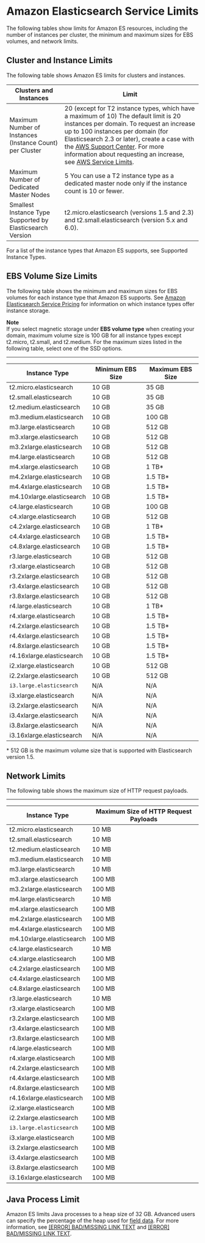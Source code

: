# Amazon Elasticsearch Service Limits<a name="aes-limits"></a>

The following tables show limits for Amazon ES resources, including the number of instances per cluster, the minimum and maximum sizes for EBS volumes, and network limits\.

## Cluster and Instance Limits<a name="clusterresource"></a>

The following table shows Amazon ES limits for clusters and instances\. 


| Clusters and Instances | Limit | 
| --- | --- | 
| Maximum Number of Instances \(Instance Count\) per Cluster | 20 \(except for T2 instance types, which have a maximum of 10\) The default limit is 20 instances per domain\. To request an increase up to 100 instances per domain \(for Elasticsearch 2\.3 or later\), create a case with the [AWS Support Center](https://console.aws.amazon.com/support/home#/)\.   For more information about requesting an increase, see [AWS Service Limits](http://docs.aws.amazon.com/general/latest/gr/aws_service_limits.html)\.   | 
| Maximum Number of Dedicated Master Nodes | 5  You can use a T2 instance type as a dedicated master node only if the instance count is 10 or fewer\.  | 
| Smallest Instance Type Supported by Elasticsearch Version | t2\.micro\.elasticsearch \(versions 1\.5 and 2\.3\) and t2\.small\.elasticsearch \(version 5\.x and 6\.0\)\. | 

For a list of the instance types that Amazon ES supports, see Supported Instance Types\.

## EBS Volume Size Limits<a name="ebsresource"></a>

The following table shows the minimum and maximum sizes for EBS volumes for each instance type that Amazon ES supports\. See [Amazon Elasticsearch Service Pricing](https://aws.amazon.com/elasticsearch-service/pricing/) for information on which instance types offer instance storage\.

**Note**  
If you select magnetic storage under **EBS volume type** when creating your domain, maximum volume size is 100 GB for all instance types except t2\.micro, t2\.small, and t2\.medium\. For the maximum sizes listed in the following table, select one of the SSD options\.


****  

| Instance Type | Minimum EBS Size | Maximum EBS Size | 
| --- | --- | --- | 
| t2\.micro\.elasticsearch | 10 GB | 35 GB | 
| t2\.small\.elasticsearch | 10 GB | 35 GB | 
| t2\.medium\.elasticsearch | 10 GB | 35 GB | 
| m3\.medium\.elasticsearch | 10 GB | 100 GB | 
| m3\.large\.elasticsearch | 10 GB | 512 GB | 
| m3\.xlarge\.elasticsearch | 10 GB | 512 GB | 
| m3\.2xlarge\.elasticsearch | 10 GB | 512 GB | 
| m4\.large\.elasticsearch | 10 GB | 512 GB | 
| m4\.xlarge\.elasticsearch | 10 GB | 1 TB\* | 
| m4\.2xlarge\.elasticsearch | 10 GB | 1\.5 TB\* | 
| m4\.4xlarge\.elasticsearch | 10 GB | 1\.5 TB\* | 
| m4\.10xlarge\.elasticsearch | 10 GB | 1\.5 TB\* | 
| c4\.large\.elasticsearch | 10 GB | 100 GB | 
| c4\.xlarge\.elasticsearch | 10 GB | 512 GB | 
| c4\.2xlarge\.elasticsearch | 10 GB | 1 TB\* | 
| c4\.4xlarge\.elasticsearch | 10 GB | 1\.5 TB\* | 
| c4\.8xlarge\.elasticsearch | 10 GB | 1\.5 TB\* | 
| r3\.large\.elasticsearch | 10 GB | 512 GB | 
| r3\.xlarge\.elasticsearch | 10 GB | 512 GB | 
| r3\.2xlarge\.elasticsearch | 10 GB | 512 GB | 
| r3\.4xlarge\.elasticsearch | 10 GB | 512 GB | 
| r3\.8xlarge\.elasticsearch | 10 GB | 512 GB | 
| r4\.large\.elasticsearch | 10 GB | 1 TB\* | 
| r4\.xlarge\.elasticsearch | 10 GB | 1\.5 TB\* | 
| r4\.2xlarge\.elasticsearch | 10 GB | 1\.5 TB\* | 
| r4\.4xlarge\.elasticsearch | 10 GB | 1\.5 TB\* | 
| r4\.8xlarge\.elasticsearch | 10 GB | 1\.5 TB\* | 
| r4\.16xlarge\.elasticsearch | 10 GB | 1\.5 TB\* | 
| i2\.xlarge\.elasticsearch | 10 GB | 512 GB | 
| i2\.2xlarge\.elasticsearch | 10 GB | 512 GB | 
|  `i3.large.elasticsearch`  | N/A | N/A | 
| i3\.xlarge\.elasticsearch | N/A | N/A | 
| i3\.2xlarge\.elasticsearch | N/A | N/A | 
| i3\.4xlarge\.elasticsearch | N/A | N/A | 
| i3\.8xlarge\.elasticsearch | N/A | N/A | 
| i3\.16xlarge\.elasticsearch | N/A | N/A | 

\* 512 GB is the maximum volume size that is supported with Elasticsearch version 1\.5\.

## Network Limits<a name="network-limits"></a>

The following table shows the maximum size of HTTP request payloads\.


****  

| Instance Type | Maximum Size of HTTP Request Payloads | 
| --- | --- | 
| t2\.micro\.elasticsearch | 10 MB | 
| t2\.small\.elasticsearch | 10 MB | 
| t2\.medium\.elasticsearch | 10 MB | 
| m3\.medium\.elasticsearch | 10 MB | 
| m3\.large\.elasticsearch | 10 MB | 
| m3\.xlarge\.elasticsearch | 100 MB | 
| m3\.2xlarge\.elasticsearch | 100 MB | 
| m4\.large\.elasticsearch | 10 MB | 
| m4\.xlarge\.elasticsearch | 100 MB | 
| m4\.2xlarge\.elasticsearch | 100 MB | 
| m4\.4xlarge\.elasticsearch | 100 MB | 
| m4\.10xlarge\.elasticsearch | 100 MB | 
| c4\.large\.elasticsearch | 10 MB | 
| c4\.xlarge\.elasticsearch | 100 MB | 
| c4\.2xlarge\.elasticsearch | 100 MB | 
| c4\.4xlarge\.elasticsearch | 100 MB | 
| c4\.8xlarge\.elasticsearch | 100 MB | 
| r3\.large\.elasticsearch | 10 MB | 
| r3\.xlarge\.elasticsearch | 100 MB | 
| r3\.2xlarge\.elasticsearch | 100 MB | 
| r3\.4xlarge\.elasticsearch | 100 MB | 
| r3\.8xlarge\.elasticsearch | 100 MB  | 
| r4\.large\.elasticsearch | 100 MB | 
| r4\.xlarge\.elasticsearch | 100 MB | 
| r4\.2xlarge\.elasticsearch | 100 MB | 
| r4\.4xlarge\.elasticsearch | 100 MB | 
| r4\.8xlarge\.elasticsearch | 100 MB | 
| r4\.16xlarge\.elasticsearch | 100 MB | 
| i2\.xlarge\.elasticsearch | 100 MB | 
| i2\.2xlarge\.elasticsearch | 100 MB | 
|  `i3.large.elasticsearch`  | 100 MB | 
| i3\.xlarge\.elasticsearch | 100 MB | 
| i3\.2xlarge\.elasticsearch | 100 MB | 
| i3\.4xlarge\.elasticsearch | 100 MB | 
| i3\.8xlarge\.elasticsearch | 100 MB | 
| i3\.16xlarge\.elasticsearch | 100 MB | 

## Java Process Limit<a name="aes-java-process-limit"></a>

Amazon ES limits Java processes to a heap size of 32 GB\. Advanced users can specify the percentage of the heap used for [field data](https://www.elastic.co/guide/en/elasticsearch/reference/current/fielddata.html)\. For more information, see [[ERROR] BAD/MISSING LINK TEXT](es-createupdatedomains.md#es-createdomain-configure-advanced-options) and [[ERROR] BAD/MISSING LINK TEXT](aes-handling-errors.md#aes-handling-errors-jvm_out_of_memory_error)\.